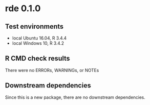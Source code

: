 # rde 0.1.0
## Test environments
- local Ubuntu 16.04, R 3.4.4
- local Windows 10, R 3.4.2

## R CMD check results
There were no ERRORs, WARNINGs, or NOTEs

## Downstream dependencies
Since this is a new package, there are no downstream dependencies.

